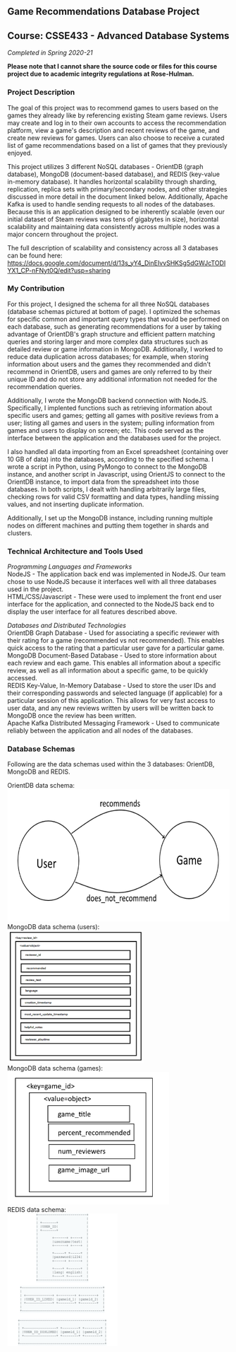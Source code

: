 ## Game Recommendations Database Project
## Course: CSSE433 - Advanced Database Systems
*Completed in Spring 2020-21*

**Please note that I cannot share the source code or files for this course project due to academic integrity regulations at Rose-Hulman.**

### Project Description
The goal of this project was to recommend games to users based on the games they already like by referencing existing Steam game reviews. Users may create and log in to their own accounts to access the recommendation platform, view a game's description and recent reviews of the game, and create new reviews for games. Users can also choose to receive a curated list of game recommendations based on a list of games that they previously enjoyed. 

This project utilizes 3 different NoSQL databases - OrientDB (graph database), MongoDB (document-based database), and REDIS (key-value in-memory database). It handles horizontal scalability through sharding, replication, replica sets with primary/secondary nodes, and other strategies discussed in more detail in the document linked below. Additionally, Apache Kafka is used to handle sending requests to all nodes of the databases. Because this is an application designed to be inherently scalable (even our initial dataset of Steam reviews was tens of gigabytes in size), horizontal scalability and maintaining data consistently across multiple nodes was a major concern throughout the project. 

The full description of scalability and consistency across all 3 databases can be found here: https://docs.google.com/document/d/13s_yY4_DinEIvvSHKSg5dGWJcTODIYX1_CP-nFNyt0Q/edit?usp=sharing

### My Contribution
For this project, I designed the schema for all three NoSQL databases (database schemas pictured at bottom of page). I optimized the schemas for specific common and important query types that would be performed on each database, such as generating recommendations for a user by taking advantage of OrientDB's graph structure and efficient pattern matching queries and storing larger and more complex data structures such as detailed review or game information in MongoDB. Additionally, I worked to reduce data duplication across databases; for example, when storing information about users and the games they recommended and didn't recommend in OrientDB, users and games are only referred to by their unique ID and do not store any additional information not needed for the recommendation queries. 

Additionally, I wrote the MongoDB backend connection with NodeJS. Specifically, I implented functions such as retrieving information about specific users and games; getting all games with positive reviews from a user; listing all games and users in the system; pulling information from games and users to display on screen; etc. This code served as the interface between the application and the databases used for the project. 

I also handled all data importing from an Excel spreadsheet (containing over 10 GB of data) into the databases, according to the specified schema. I wrote a script in Python, using PyMongo to connect to the MongoDB instance, and another script in Javascript, using OrientJS to connect to the OrientDB instance, to import data from the spreadsheet into those databases. In both scripts, I dealt with handling arbitrarily large files, checking rows for valid CSV formatting and data types, handling missing values, and not inserting duplicate information. 

Additionally, I set up the MongoDB instance, including running multiple nodes on different machines and putting them together in shards and clusters. 

### Technical Architecture and Tools Used
*Programming Languages and Frameworks* <br>
NodeJS - The application back end was implemented in NodeJS. Our team chose to use NodeJS because it interfaces well with all three databases used in the project. <br>
HTML/CSS/Javascript - These were used to implement the front end user interface for the application, and connected to the NodeJS back end to display the user interface for all features described above. <br>

*Databases and Distributed Technologies* <br>
OrientDB Graph Database - Used for associating a specific reviewer with their rating for a game (recommended vs not recommended). This enables quick access to the rating that a particular user gave for a particular game. <nr>
MongoDB Document-Based Database - Used to store information about each review and each game. This enables all information about a specific review, as well as all information about a specific game, to be quickly accessed. <br>
REDIS Key-Value, In-Memory Database - Used to store the user IDs and their corresponding passwords and selected language (if applicable) for a particular session of this application. This allows for very fast access to user data, and any new reviews written by users will be written back to MongoDB once the review has been written. <br>
Apache Kafka Distributed Messaging Framework - Used to communicate reliably between the application and all nodes of the databases. 

### Database Schemas
Following are the data schemas used within the 3 databases: OrientDB, MongoDB and REDIS. 
  
OrientDB data schema: <br> 
  <img src="../images/orientdb_model.png?raw=true" height="300" width="auto"/> <br>
MongoDB data schema (users): <br>
  <img src="../images/mongodb_review_model.png?raw=true" height="300" width="auto"/> <br>
MongoDB data schema (games): <br>
  <img src="../images/mongodb_game_model.png?raw=true" height="300" width="auto"/> <br>
REDIS data schema: <br>
  <img src="../images/redis_model.PNG?raw=true" height="300" width="auto"/> 
